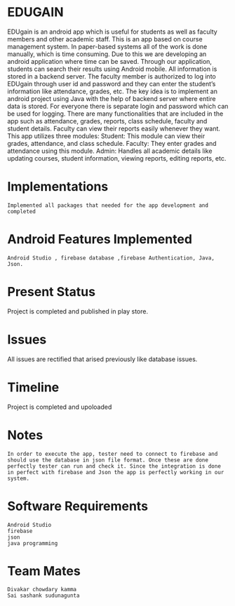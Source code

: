 # EDUGAIN

EDUgain is an android app which is useful for students as well as faculty members and other academic staff. This is an app based on course management system. In paper-based systems all of the work is done manually, which is time consuming. Due to this we are developing an android application where time can be saved. Through our application, students can search their results using Android mobile. All information is stored in a backend server. The faculty member is authorized to log into EDUgain through user id and password and they can enter the student’s information like attendance, grades, etc. The key idea is to implement an android project using Java with the help of backend server where entire data is stored. For everyone there is separate login and password which can be used for logging. There are many functionalities that are included in the app such as attendance, grades, reports, class schedule, faculty and student details. Faculty can view their reports easily whenever they want. This app utilizes three modules:
Student: This module can view their grades, attendance, and class schedule.
Faculty: They enter grades and attendance using this module.
Admin: Handles all academic details like updating courses, student information, viewing reports, editing reports, etc.


# Implementations 
    Implemented all packages that needed for the app development and completed 
    
# Android Features Implemented
    Android Studio , firebase database ,firebase Authentication, Java, Json.
    
# Present Status
   Project is completed and published in play store.
    
# Issues 
   All issues are rectified that arised previously like database issues.
    
# Timeline
 Project is completed and upoloaded 
# Notes
    In order to execute the app, tester need to connect to firebase and should use the database in json file format. Once these are done perfectly tester can run and check it. Since the integration is done in perfect with firebase and Json the app is perfectly working in our system.
    
# Software Requirements
    Android Studio
    firebase
    json 
    java programming 
 
    
  
# Team Mates
    Divakar chowdary kamma
    Sai sashank sudunagunta
  
